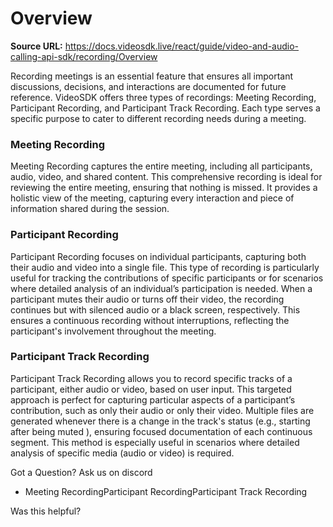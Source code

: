 # Overview

**Source URL:** https://docs.videosdk.live/react/guide/video-and-audio-calling-api-sdk/recording/Overview

Recording meetings is an essential feature that ensures all important discussions, decisions, and interactions are documented for future reference. VideoSDK offers three types of recordings: Meeting Recording, Participant Recording, and Participant Track Recording. Each type serves a specific purpose to cater to different recording needs during a meeting.

### Meeting Recording​

Meeting Recording captures the entire meeting, including all participants, audio, video, and shared content. This comprehensive recording is ideal for reviewing the entire meeting, ensuring that nothing is missed. It provides a holistic view of the meeting, capturing every interaction and piece of information shared during the session.

### Participant Recording​

Participant Recording focuses on individual participants, capturing both their audio and video into a single file. This type of recording is particularly useful for tracking the contributions of specific participants or for scenarios where detailed analysis of an individual’s participation is needed. When a participant mutes their audio or turns off their video, the recording continues but with silenced audio or a black screen, respectively. This ensures a continuous recording without interruptions, reflecting the participant's involvement throughout the meeting.

### Participant Track Recording​

Participant Track Recording allows you to record specific tracks of a participant, either audio or video, based on user input. This targeted approach is perfect for capturing particular aspects of a participant’s contribution, such as only their audio or only their video. Multiple files are generated whenever there is a change in the track's status (e.g., starting after being muted ), ensuring focused documentation of each continuous segment. This method is especially useful in scenarios where detailed analysis of specific media (audio or video) is required.

Got a Question? Ask us on discord

- Meeting RecordingParticipant RecordingParticipant Track Recording

Was this helpful?
